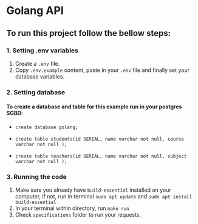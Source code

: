 # Golang API

## To run this project follow the bellow steps:

### 1. Setting .env variables
1. Create a `.env` file. 
1. Copy `.env.example` content, paste in your `.env` file and finally set your database variables.

### 2. Setting database

#### To create a database and table for this example run in your postgres SGBD:

* `create database golang;`

* `create table students(id SERIAL, name varchar not null, course varchar not null );`
* `create table teachers(id SERIAL, name varchar not null, subject varchar not null );`

### 3. Running the code

1. Make sure you already have `build-essential` installed on your computer, if not, run in terminal `sudo apt update` and `sudo apt install build-essential`
1. In your terminal within directory, run `make run`
1. Check `specifications` folder to run your requests.

